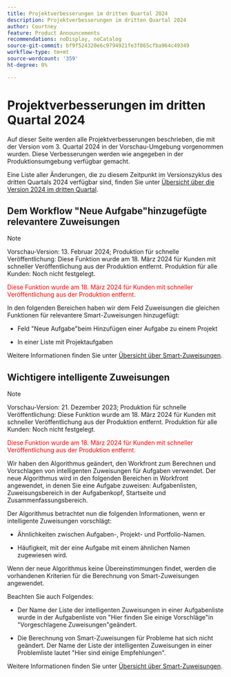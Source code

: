 ```yaml
---
title: Projektverbesserungen im dritten Quartal 2024
description: Projektverbesserungen im dritten Quartal 2024
author: Courtney
feature: Product Announcements
recommendations: noDisplay, noCatalog
source-git-commit: bf9f524320e6c9794921fe3f865cfba964c49349
workflow-type: tm+mt
source-wordcount: '359'
ht-degree: 0%

---
```


# Projektverbesserungen im dritten Quartal 2024

Auf dieser Seite werden alle Projektverbesserungen beschrieben, die mit der Version vom 3. Quartal 2024 in der Vorschau-Umgebung vorgenommen wurden. Diese Verbesserungen werden wie angegeben in der Produktionsumgebung verfügbar gemacht.

Eine Liste aller Änderungen, die zu diesem Zeitpunkt im Versionszyklus des dritten Quartals 2024 verfügbar sind, finden Sie unter [Übersicht über die Version 2024 im dritten Quartal](/help/quicksilver/product-announcements/product-releases/24-q3-release-activity/24-q3-release-overview.md).


## Dem Workflow &quot;Neue Aufgabe&quot;hinzugefügte relevantere Zuweisungen

>[!NOTE]
>
>Vorschau-Version: 13. Februar 2024; Produktion für schnelle Veröffentlichung: Diese Funktion wurde am 18. März 2024 für Kunden mit schneller Veröffentlichung aus der Produktion entfernt. Produktion für alle Kunden: Noch nicht festgelegt.

<span style="color: #ff0000;">Diese Funktion wurde am 18. März 2024 für Kunden mit schneller Veröffentlichung aus der Produktion entfernt.</span>

In den folgenden Bereichen haben wir dem Feld Zuweisungen die gleichen Funktionen für relevantere Smart-Zuweisungen hinzugefügt:

* Feld &quot;Neue Aufgabe&quot;beim Hinzufügen einer Aufgabe zu einem Projekt

* In einer Liste mit Projektaufgaben

Weitere Informationen finden Sie unter [Übersicht über Smart-Zuweisungen](/help/quicksilver/manage-work/tasks/assign-tasks/smart-assignments.md).

## Wichtigere intelligente Zuweisungen

>[!NOTE]
>
>Vorschau-Version: 21. Dezember 2023; Produktion für schnelle Veröffentlichung: Diese Funktion wurde am 18. März 2024 für Kunden mit schneller Veröffentlichung aus der Produktion entfernt. Produktion für alle Kunden: Noch nicht festgelegt.

<span style="color: #ff0000;">Diese Funktion wurde am 18. März 2024 für Kunden mit schneller Veröffentlichung aus der Produktion entfernt.</span>

Wir haben den Algorithmus geändert, den Workfront zum Berechnen und Vorschlagen von intelligenten Zuweisungen für Aufgaben verwendet. Der neue Algorithmus wird in den folgenden Bereichen in Workfront angewendet, in denen Sie eine Aufgabe zuweisen: Aufgabenlisten, Zuweisungsbereich in der Aufgabenkopf, Startseite und Zusammenfassungsbereich.

Der Algorithmus betrachtet nun die folgenden Informationen, wenn er intelligente Zuweisungen vorschlägt:

* Ähnlichkeiten zwischen Aufgaben-, Projekt- und Portfolio-Namen.

* Häufigkeit, mit der eine Aufgabe mit einem ähnlichen Namen zugewiesen wird.

Wenn der neue Algorithmus keine Übereinstimmungen findet, werden die vorhandenen Kriterien für die Berechnung von Smart-Zuweisungen angewendet.

Beachten Sie auch Folgendes:

* Der Name der Liste der intelligenten Zuweisungen in einer Aufgabenliste wurde in der Aufgabenliste von &quot;Hier finden Sie einige Vorschläge&quot;in &quot;Vorgeschlagene Zuweisungen&quot;geändert.

* Die Berechnung von Smart-Zuweisungen für Probleme hat sich nicht geändert. Der Name der Liste der intelligenten Zuweisungen in einer Problemliste lautet &quot;Hier sind einige Empfehlungen&quot;.

Weitere Informationen finden Sie unter [Übersicht über Smart-Zuweisungen](/help/quicksilver/manage-work/tasks/assign-tasks/smart-assignments.md).
